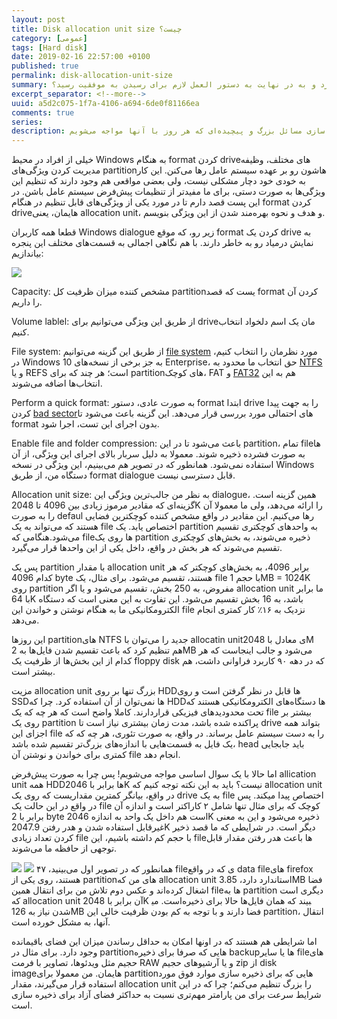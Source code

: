 ```yaml
---
layout: post
title: Disk allocation unit size چیست؟
category: [عمومی]
tags: [Hard disk]
date: 2019-02-16 22:57:00 +0100
published: true
permalink: disk-allocation-unit-size
summary: همه ما هر روز مسئول حل مسائلی حیاتی و مهم در سازمان‌هایی هستیم که در آنها مشغول به فعالیتیم. اما چگونه می‌توان مسائل بزرگ و پیچیده را به اجزایی کوچک‌تر شکست و اهمیت اجزایی که برای رسیدن به موفقیت باید حل شوند را سنجید؟ چگونه می‌توان مسائل را به ساده‌ترین شکل ممکن بیان کرد و به در نهایت به دستور العمل لازم برای رسیدن به موفقیت رسید؟
excerpt_separator: <!--more--> 
uuid: a5d2c075-1f7a-4106-a694-6de0f81166ea
comments: true
series: 
description: بررسی چگونگی ارائه مدل‌ها و راه حل‌های ارائه راهکارهای خلاق و نوآورانه در شرکت‌ها و سازمان‌های بزرگ، به جهت ساده سازی مسائل بزرگ و پیچیده‌ای که هر روز با آنها مواجه می‌شویم.
---
```

خیلی از افراد در محیط Windows به هنگام format کردن driveهای مختلف، وظیفه مدیریت کردن ویژگی‌های partitionهاشون رو بر عهده سیستم عامل رها می‌کنن. این کار به خودی خود دچار مشکلی نیست، ولی بعضی مواقعی هم وجود دارند که تنظیم این ویژگی‌ها به صورت دستی، برای ما مفیدتر از تنظیمات پیش‌فرض سیستم عامل باشن. در این پست قصد دارم تا در مورد یکی از ویژگی‌های قابل تنظیم در هنگام format کردن driveهایمان، یعنی <span class="highlight-text">allocation unit</span>، و هدف و نحوه بهره‌مند شدن از این ویژگی بنویسم.

قطعا همه کاربران Windows dialogue زیر رو، که موقع format کردن یک drive به نمایش درمیاد رو به خاطر دارند. با هم نگاهی اجمالی به قسمت‌های مختلف این پنجره بیاندازیم:

<img class="post-image image-responsive" src="https://theskn.github.io/assets/img/2016-03-27/theskn-blog-post-jekyll-github-pages-001.png"/>

<span class="font-color-white">Capacity: </span>مشخص کننده میزان ظرفیت کل partitionیست که قصد format کردن آن را داریم.

<span class="font-color-white">Volume lablel: </span>از طریق این ویژگی می‌توانیم برای driveمان یک اسم دلخواد انتخاب کنیم.

<span class="font-color-white">File system: </span>از طریق این گزینه می‌توانیم [file system](https://docs.microsoft.com/en-us/windows/desktop/fileio/file-systems) مورد نظرمان را انتخاب کنیم، در Windows 10 به جز برخی از نسخه‌های Enterprise، حق انتخاب ما محدود به [NTFS](https://docs.microsoft.com/en-us/windows-server/storage/file-server/ntfs-overview) و یا REFS است؛ هر چند که برای partitionهای کوچک، FAT و [FAT32](https://support.microsoft.com/en-au/help/154997/description-of-the-fat32-file-system) هم به این انتخاب‌ها اضافه می‌شوند.

<span class="font-color-white">Perform a quick format: </span>به صورت عادی، دستور format ابتدا drive را به جهت پیدا کردن [bad sector](https://www.howtogeek.com/173463/bad-sectors-explained-why-hard-drives-get-bad-sectors-and-what-you-can-do-about-it/)های احتمالی مورد بررسی قرار می‌دهد. این گزینه باعث می‌شود تا format بدون اجرای این تست، اجرا شود.

<span class="font-color-white">Enable file and folder compression: </span>باعث می‌شود تا در این partition، تمام fileها به صورت فشرده ذخیره شوند. معمولا به دلیل سربار بالای اجرای این ویژگی، از آن استفاده نمی‌شود. همانطور که در تصویر هم می‌بینیم، این ویژگی در نسخه Windows دستگاه من، از طریق format dialogue قابل دسترسی نیست.

<span class="font-color-white">Allocation unit size: </span>به نظر من جالب‌ترین ویژگی این dialogue، همین گزینه است. گزینه‌ای که مقادیر مرموز زیادی بین 4096 تا 2048K را ارائه می‌دهد، ولی ما معمولا آن را به صورت defaul رها می‌کنیم. این مقادیر در واقع مشخص کننده کوچکترین فضایی هستند که می‌تواند به یک file اختصاص یابد. یک partition به واحدهای کوچکتری تقسیم می‌شود.هنگامی که fileها روی یک partition ذخیره می‌شوند، به بخش‌های کوچکتری تقسیم می‌شوند که هر بخش در واقع، داخل یکی از این واحدها قرار می‌گیرد.

پس یک partition با مقدار allocation unit برابر 4096، به بخش‌های کوچکتر که هر کدام 4096 byte هستند، تقسیم می‌شود. برای مثال، یک file با حجم 1MB = 1024K روی partition مفروض، به 250 بخش، تقسیم می‌شود و یا اگر allocation unit ما برابر با 64K باشد، به 16 بخش تقسیم می‌شود. این تفاوت به این معنی است که دستگاه الکترومکانیکی ما به هنگام نوشتن و خواندن این file نزدیک به ۱۶٪ کار کمتری انجام می‌دهد.

این روزها partitionهای NTFS جدید را می‌توان با allocatin unitی معادل با 2048M هم تنظیم کرد که باعث تقسیم شدن فایل‌ها به 2MB می‌شود و جالب اینجاست که هر کدام از این بخش‌ها از ظرفیت یک floppy disk که در دهه ۹۰ کاربرد فراوانی داشت، هم بیشتر است.

مزیت allocation unit بزرگ تنها بر روی HDDها قابل در نظر گرفتن است و روی SSDها نمی‌توان از آن استفاده کرد. چرا که HDDها دستگاه‌های الکترومکانیکی هستند که تحت محدودیدهای فیزیکی قراردارند. کاملا واضح است که هر چه که یک file بیشتر بر روی یک partition پراکنده شده باشد، مدت زمان بیشتری نیاز است تا drive بتواند همه اجزای این file را به دست سیستم عامل برساند. در واقع، به صورت تئوری، هر چه که که یک فایل به قسمت‌هایی با اندازه‌های بزرگ‌تر تقسیم شده باشد، head باید جابجایی کمتری برای خواندن و نوشتن آن file انجام دهد.

اما حالا با یک سوال اساسی مواجه می‌شویم! <span class="font-color-white">پس چرا به صورت پیش‌فرض allication unit همه HDDها برابر با 2046K نیست؟</span> باید به این نکته توجه کنیم که allocation unit در واقع، بیانگر کمترین مقداریست که روی یک drive به یک file اختصاص پیدا میکند. پس در واقع در این حالت یک file کوچک که برای مثال تنها شامل ۲ کاراکتر است و اندازه آن برابر با 2 byte است هم داخل یک واحد به اندازه 2046K ذخیره می‌شود و این به معنی غیرقابل استفاده شدن و هدر رفتن 2047.9K دیگر است. در شرایطی که ما قصد ذخیر کردن تعداد زیادی file با حجم کم داشته باشیم، این fileها باعث هدر رفتن مقدار قابل توجهی از حافظه ما می‌شوند.

<img class="post-image image-responsive" src="https://theskn.github.io/assets/img/2019-03-28/properties-dialogue.png"/>
<img class="post-image image-responsive" src="https://theskn.github.io/assets/img/2019-03-28/firefox-copy-error.png"/>
همانطور که در تصویر اول می‌بینید، ۴۷ fileی که در واقع data fileهای firefox هستند، روی یکی از partitionهای من که allocation unit استاندارد دارد، 3.85MB فضا اشغال کرده‌اند و عکس دوم تلاش من برای انتقال همین file‌ها به partition دیگری است که allocation unit آن برابر با 2048K است. می‎بیند که همان فایل‌ها حالا برای ذخیره شدن نیاز به 126MB فضا دارند و با توجه به کم بودن ظرفیت خالی این partition، انتقال آنها، به مشکل خورده است.

اما شرایطی هم هستند که در اونها امکان به حداقل رساندن میزان این فضای باقیمانده وجود دارد. برای مثال در partitionهایی که صرفا برای ذخیره backupها یا سایر fileهای حجیم مثل ویدئوها، تصاویر با فرمت RAW و یا آرشیوهای حجیم zip از disk imageهایمان. من معمولا برای partitionهایی که برای ذخیره سازی موارد فوق مورد استفاده قرار می‌گیرند، مقدار allocation unit را بزرگ تنظیم می‌کنم؛ چرا که در این شرایط سرعت برای من پارامتر مهم‌تری نسبت به حداکثر فضای آزاد برای ذخیره سازی است.
